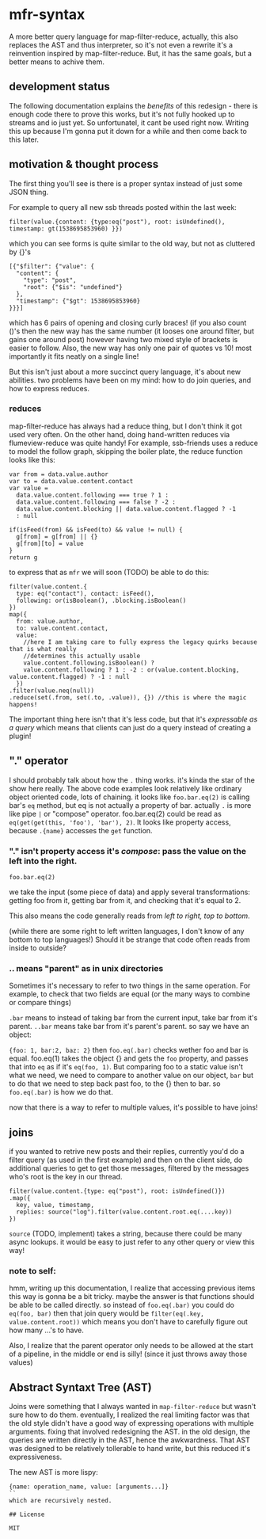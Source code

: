 # mfr-syntax

A more better query language for map-filter-reduce,
actually, this also replaces the AST and thus interpreter,
so it's not even a rewrite it's a reinvention inspired by map-filter-reduce.
But, it has the same goals, but a better means to achive them.

## development status

The following documentation explains the _benefits_ of this redesign - there is enough code
there to prove this works, but it's not fully hooked up to streams and io just yet.
So unfortunatel, it cant be used right now. Writing this up because I'm gonna put it
down for a while and then come back to this later.

## motivation & thought process

The first thing you'll see is there is a proper syntax instead of just
some JSON thing.

For example to query all new ssb threads posted within the last week:

```
filter(value.{content: {type:eq("post"), root: isUndefined(), timestamp: gt(1538695853960) }})
```
which you can see forms is quite similar to the old way, but not as  cluttered by {}'s
```
[{"$filter": {"value": {
  "content": {
    "type": "post",
    "root": {"$is": "undefined"}
  },
  "timestamp": {"$gt": 1538695853960}
}}}]
```
which has 6 pairs of opening and closing curly braces! (if you also count ()'s then the new
way has the same number (it looses one around filter, but gains one around post) however
having two mixed style of brackets is easier to follow. Also, the new way has only one pair
of quotes vs 10! most importantly it fits neatly on a single line!

But this isn't just about a more succinct query language, it's about new abilities.
two problems have been on my mind: how to do join queries, and how to express reduces.

### reduces

map-filter-reduce has always had a reduce thing, but I don't think it got used very often.
On the other hand, doing hand-written reduces via flumeview-reduce was quite handy!
For example, ssb-friends uses a reduce to model the follow graph, skipping the boiler plate,
the reduce function looks like this:

```
var from = data.value.author
var to = data.value.content.contact
var value =
  data.value.content.following === true ? 1 :
  data.value.content.following === false ? -2 :
  data.value.content.blocking || data.value.content.flagged ? -1
  : null

if(isFeed(from) && isFeed(to) && value != null) {
  g[from] = g[from] || {}
  g[from][to] = value
}
return g
```

to express that as `mfr` we will soon (TODO) be able to do this:

```
filter(value.content.{
  type: eq("contact"), contact: isFeed(),
  following: or(isBoolean(), .blocking.isBoolean()
})
map({
  from: value.author,
  to: value.content.contact,
  value:
    //here I am taking care to fully express the legacy quirks because that is what really
    //determines this actually usable
    value.content.following.isBoolean() ?
    value.content.following ? 1 : -2 : or(value.content.blocking, value.content.flagged) ? -1 : null
  })
.filter(value.neq(null))
.reduce(set(.from, set(.to, .value)), {}) //this is where the magic happens!
```

The important thing here isn't that it's less code, but that it's _expressable as a query_
which means that clients can just do a query instead of creating a plugin!

## "." operator

I should probably talk about how the `.` thing works. it's kinda the star of the show here really.
The above code examples look relatively like ordinary object oriented code, lots of chaining.
it looks like `foo.bar.eq(2)` is calling bar's `eq` method, but eq is not actually a property
of bar. actually `.` is more like pipe `|` or "compose" operator. foo.bar.eq(2) could be read
as `eq(get(get(this, 'foo'), 'bar'), 2)`. It looks like property access, because `.{name}`
accesses the `get` function.

### "." isn't property access it's _compose_: pass the value on the left into the right.

`foo.bar.eq(2)`

we take the input (some piece of data) and apply several
transformations: getting foo from it, getting bar from it, and checking that it's equal to 2.

This also means the code generally reads from _left to right, top to bottom_.

(while there are some right to left written languages, I don't know of any bottom to top languages!)
Should it be strange that code often reads from inside to outside?

### .. means "parent" as in unix directories

Sometimes it's necessary to refer to two things in the same operation. For example,
to check that two fields are equal (or the many ways to combine or compare things)

`.bar` means to instead of taking bar from the current input, take bar from it's parent.
`..bar` means take bar from it's parent's parent. so say we have an object:

`{foo: 1, bar:2, baz: 2}` then `foo.eq(.bar)` checks wether foo and bar is equal.
foo.eq(1) takes the object {} and gets the `foo` property, and passes that into `eq`
as if it's `eq(foo, 1)`. But comparing foo to a static value isn't what we need,
we need to compare to another value on our object, `bar` but to do that we need to step back
past foo, to the {} then to bar. so `foo.eq(.bar)` is how we do that.

now that there is a way to refer to multiple values, it's possible to have joins!

## joins

if you wanted to retrive new posts and their replies, currently you'd do a filter
query (as used in the first example) and then on the client side, do additional
queries to get to get those messages, filtered by the messages who's root is the key
in our thread.

```
filter(value.content.{type: eq("post"), root: isUndefined()})
.map({
  key, value, timestamp,
  replies: source("log").filter(value.content.root.eq(....key))
})
```

`source` (TODO, implement) takes a string, because there could be many async
lookups. it would be easy to just refer to any other query or view this way!

### note to self:

hmm, writing up this documentation, I realize that accessing previous items this way is gonna
be a bit tricky. maybe the answer is that functions should be able to be called directly.
so instead of `foo.eq(.bar)` you could do `eq(foo, bar)` then that join query would be
`filter(eq(.key, value.content.root))` which means you don't have to carefully figure out how
many ...'s to have.

Also, I realize that the parent operator only needs to be allowed at the start of a pipeline,
in the middle or end is silly! (since it just throws away those values)

## Abstract Syntaxt Tree (AST)

Joins were something that I always wanted in `map-filter-reduce` but wasn't sure how to do them.
eventually, I realized the real limiting factor was that the old style didn't have a good
way of expressing operations with multiple arguments. fixing that involved redesigning
the AST. in the old design, the queries are written directly in the AST, hence the awkwardness.
That AST was designed to be relatively tollerable to hand write, but this reduced it's expressiveness.

The new AST is more lispy:

```
{name: operation_name, value: [arguments...]}
``
which are recursively nested.

## License

MIT


